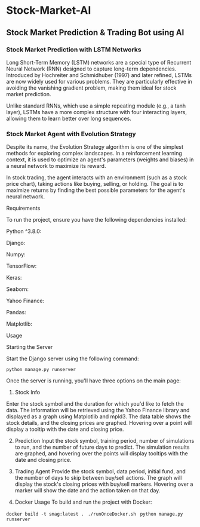 # Stock-Market-AI
## Stock Market Prediction & Trading Bot using AI

### Stock Market Prediction with LSTM Networks
Long Short-Term Memory (LSTM) networks are a special type of Recurrent Neural Network (RNN) designed to capture long-term dependencies. Introduced by Hochreiter and Schmidhuber (1997) and later refined, LSTMs are now widely used for various problems. They are particularly effective in avoiding the vanishing gradient problem, making them ideal for stock market prediction.

Unlike standard RNNs, which use a simple repeating module (e.g., a tanh layer), LSTMs have a more complex structure with four interacting layers, allowing them to learn better over long sequences.

### Stock Market Agent with Evolution Strategy
Despite its name, the Evolution Strategy algorithm is one of the simplest methods for exploring complex landscapes. In a reinforcement learning context, it is used to optimize an agent's parameters (weights and biases) in a neural network to maximize its reward.

In stock trading, the agent interacts with an environment (such as a stock price chart), taking actions like buying, selling, or holding. The goal is to maximize returns by finding the best possible parameters for the agent's neural network.

Requirements

To run the project, ensure you have the following dependencies installed:

Python ^3.8.0: 

Django:

Numpy: 

TensorFlow: 

Keras: 

Seaborn: 

Yahoo Finance: 

Pandas:

Matplotlib: 

Usage

Starting the Server

Start the Django server using the following command:


`python manage.py runserver`

Once the server is running, you'll have three options on the main page:

1. Stock Info

Enter the stock symbol and the duration for which you'd like to fetch the data. The information will be retrieved using the Yahoo Finance library and displayed as a graph using Matplotlib and mpld3.
The data table shows the stock details, and the closing prices are graphed. Hovering over a point will display a tooltip with the date and closing price.

2. Prediction
Input the stock symbol, training period, number of simulations to run, and the number of future days to predict.
The simulation results are graphed, and hovering over the points will display tooltips with the date and closing price.

3. Trading Agent
Provide the stock symbol, data period, initial fund, and the number of days to skip between buy/sell actions.
The graph will display the stock's closing prices with buy/sell markers. Hovering over a marker will show the date and the action taken on that day.

4. Docker Usage
To build and run the project with Docker:

`docker build -t smag:latest . `
`./runOnceDocker.sh `
`python manage.py runserver `
